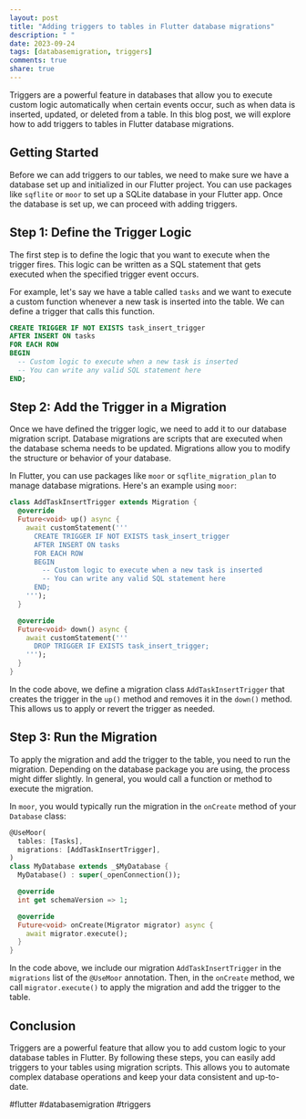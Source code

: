 ```yaml
---
layout: post
title: "Adding triggers to tables in Flutter database migrations"
description: " "
date: 2023-09-24
tags: [databasemigration, triggers]
comments: true
share: true
---
```


Triggers are a powerful feature in databases that allow you to execute custom logic automatically when certain events occur, such as when data is inserted, updated, or deleted from a table. In this blog post, we will explore how to add triggers to tables in Flutter database migrations.

## Getting Started

Before we can add triggers to our tables, we need to make sure we have a database set up and initialized in our Flutter project. You can use packages like `sqflite` or `moor` to set up a SQLite database in your Flutter app. Once the database is set up, we can proceed with adding triggers.

## Step 1: Define the Trigger Logic

The first step is to define the logic that you want to execute when the trigger fires. This logic can be written as a SQL statement that gets executed when the specified trigger event occurs. 

For example, let's say we have a table called `tasks` and we want to execute a custom function whenever a new task is inserted into the table. We can define a trigger that calls this function.

```sql
CREATE TRIGGER IF NOT EXISTS task_insert_trigger
AFTER INSERT ON tasks
FOR EACH ROW
BEGIN
  -- Custom logic to execute when a new task is inserted
  -- You can write any valid SQL statement here
END;
```

## Step 2: Add the Trigger in a Migration

Once we have defined the trigger logic, we need to add it to our database migration script. Database migrations are scripts that are executed when the database schema needs to be updated. Migrations allow you to modify the structure or behavior of your database.

In Flutter, you can use packages like `moor` or `sqflite_migration_plan` to manage database migrations. Here's an example using `moor`:

```dart
class AddTaskInsertTrigger extends Migration {
  @override
  Future<void> up() async {
    await customStatement('''
      CREATE TRIGGER IF NOT EXISTS task_insert_trigger
      AFTER INSERT ON tasks
      FOR EACH ROW
      BEGIN
        -- Custom logic to execute when a new task is inserted
        -- You can write any valid SQL statement here
      END;
    ''');
  }

  @override
  Future<void> down() async {
    await customStatement('''
      DROP TRIGGER IF EXISTS task_insert_trigger;
    ''');
  }
}
```

In the code above, we define a migration class `AddTaskInsertTrigger` that creates the trigger in the `up()` method and removes it in the `down()` method. This allows us to apply or revert the trigger as needed.

## Step 3: Run the Migration

To apply the migration and add the trigger to the table, you need to run the migration. Depending on the database package you are using, the process might differ slightly. In general, you would call a function or method to execute the migration.

In `moor`, you would typically run the migration in the `onCreate` method of your `Database` class:

```dart
@UseMoor(
  tables: [Tasks],
  migrations: [AddTaskInsertTrigger],
)
class MyDatabase extends _$MyDatabase {
  MyDatabase() : super(_openConnection());

  @override
  int get schemaVersion => 1;

  @override
  Future<void> onCreate(Migrator migrator) async {
    await migrator.execute();
  }
}
```

In the code above, we include our migration `AddTaskInsertTrigger` in the `migrations` list of the `@UseMoor` annotation. Then, in the `onCreate` method, we call `migrator.execute()` to apply the migration and add the trigger to the table.

## Conclusion

Triggers are a powerful feature that allow you to add custom logic to your database tables in Flutter. By following these steps, you can easily add triggers to your tables using migration scripts. This allows you to automate complex database operations and keep your data consistent and up-to-date.

#flutter #databasemigration #triggers